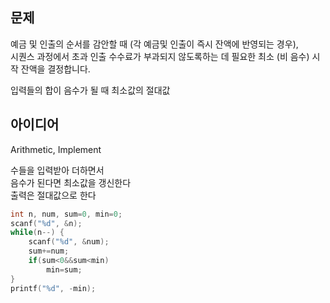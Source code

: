 ## 문제
예금 및 인출의 순서를 감안할 때 (각 예금및 인출이 즉시 잔액에 반영되는 경우),  
시퀀스 과정에서 초과 인출 수수료가 부과되지 않도록하는 데 필요한 최소 (비 음수) 시작 잔액을 결정합니다.  
  
입력들의 합이 음수가 될 때 최소값의 절대값

## 아이디어
Arithmetic, Implement  
  
수들을 입력받아 더하면서  
음수가 된다면 최소값을 갱신한다  
출력은 절대값으로 한다
```c
int n, num, sum=0, min=0;
scanf("%d", &n);
while(n--) {
	scanf("%d", &num);
	sum+=num;
	if(sum<0&&sum<min)
		min=sum;
}
printf("%d", -min);
```
